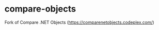 compare-objects
===============

Fork of Compare .NET Objects (https://comparenetobjects.codeplex.com/)
